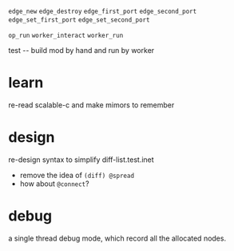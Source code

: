`edge_new`
`edge_destroy`
`edge_first_port`
`edge_second_port`
`edge_set_first_port`
`edge_set_second_port`

`op_run`
`worker_interact`
`worker_run`

test -- build mod by hand and run by worker

# learn

re-read scalable-c and make mimors to remember

# design

re-design syntax to simplify diff-list.test.inet

- remove the idea of `(diff) @spread`
- how about `@connect`?

# debug

a single thread debug mode, which record all the allocated nodes.
